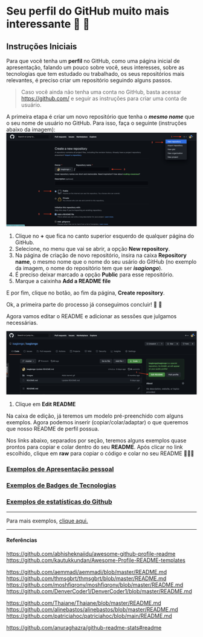 # Seu perfil do GitHub muito mais interessante 🚀 🌟

## Instruções Iniciais
Para que você tenha um **perfil** no GitHub, como uma página inicial de apresentação, falando um pouco sobre você, seus interesses, sobre as tecnologias que tem estudado ou trabalhado, os seus repositórios mais relevantes, é preciso criar um repositório seguindo alguns passos.

>Caso você ainda não tenha uma conta no GitHub, basta acessar https://github.com/ e seguir as instruções para criar uma conta de usuário.

A primeira etapa é criar um novo repositório que tenha o **_mesmo nome_** que o seu nome de usuário no GitHub. Para isso, faça o seguinte (instruções abaixo da imagem):
<img src="./img/new_repository.png" alt="Criar novo repositório"/>

1. Clique no **+** que fica no canto superior esquerdo de qualquer página do GitHub.
2. Selecione, no menu que vai se abrir, a opção **New repository**.
3. Na página de criação de novo repositório, insira na caixa **Repository name**, o mesmo nome que o nome do seu usário do GitHub (no exemplo da imagem, o nome do repositório tem que ser **_isagiongo_**).
4. É preciso deixar marcado a opção **Public** para esse repositório.
5. Marque a caixinha **Add a README file**

E por fim, clique no botão, ao fim da página, **Create repository**.

Ok, a primeira parte do processo já conseguimos concluir! 👏 💯

Agora vamos editar o README e adicionar as sessões que julgamos necessárias.

<img src="./img/edit_repository.png" alt="Criar novo repositório"/>

1. Clique em **Edit README**

Na caixa de edição, já teremos um modelo pré-preenchido com alguns exemplos. Agora podemos inserir (copiar/colar/adaptar) o que queremos que nosso README de perfil possua.

Nos links abaixo, separados por seção, teremos alguns exemplos quase prontos para copiar e colar dentro do seu **README**. Após clicar no link escolhido, clique em **raw** para copiar o código e colar no seu README 🤯🧑‍💻

### [Exemplos de Apresentação pessoal](./exemplos/apresentacao.md)

### [Exemplos de Badges de Tecnologias](exemplos/badges-tech.md)

### [Exemplos de estatísticas do Github](exemplos/stats-repos.md)
---
Para mais exemplos, [clique aqui.](https://github.com/abhisheknaiidu/awesome-github-profile-readme) 

---

#### Referências
https://github.com/abhisheknaiidu/awesome-github-profile-readme
https://github.com/kautukkundan/Awesome-Profile-README-templates

https://github.com/aemmadi/aemmadi/blob/master/README.md
https://github.com/thmsgbrt/thmsgbrt/blob/master/README.md
https://github.com/moshfiqrony/moshfiqrony/blob/master/README.md
https://github.com/DenverCoder1/DenverCoder1/blob/master/README.md

https://github.com/Thaiane/Thaiane/blob/master/README.md
https://github.com/alinebastos/alinebastos/blob/master/README.md
https://github.com/patriciahoc/patriciahoc/blob/main/README.md

https://github.com/anuraghazra/github-readme-stats#readme


